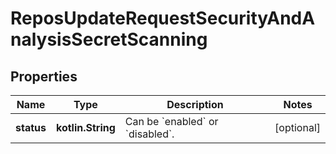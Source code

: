 
# ReposUpdateRequestSecurityAndAnalysisSecretScanning

## Properties
Name | Type | Description | Notes
------------ | ------------- | ------------- | -------------
**status** | **kotlin.String** | Can be &#x60;enabled&#x60; or &#x60;disabled&#x60;. |  [optional]



